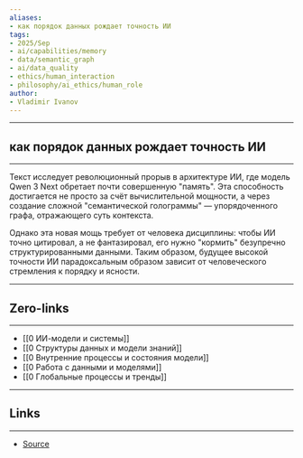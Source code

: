 ```yaml
---
aliases: 
- как порядок данных рождает точность ИИ
tags:
- 2025/Sep
- ai/capabilities/memory
- data/semantic_graph
- ai/data_quality
- ethics/human_interaction
- philosophy/ai_ethics/human_role
author:
- Vladimir Ivanov
---
```

-----
## как порядок данных рождает точность ИИ
-----
Текст исследует революционный прорыв в архитектуре ИИ, где модель Qwen 3 Next обретает почти совершенную "память". Эта способность достигается не просто за счёт вычислительной мощности, а через создание сложной "семантической голограммы" — упорядоченного графа, отражающего суть контекста. 

Однако эта новая мощь требует от человека дисциплины: чтобы ИИ точно цитировал, а не фантазировал, его нужно "кормить" безупречно структурированными данными. Таким образом, будущее высокой точности ИИ парадоксальным образом зависит от человеческого стремления к порядку и ясности.

---
## Zero-links
---
- [[0 ИИ-модели и системы]]
- [[0 Структуры данных и модели знаний]]
- [[0 Внутренние процессы и состояния модели]]
- [[0 Работа с данными и моделями]]
- [[0 Глобальные процессы и тренды]]

---
## Links
---
- [Source](https://t.me/turboproject/2148)